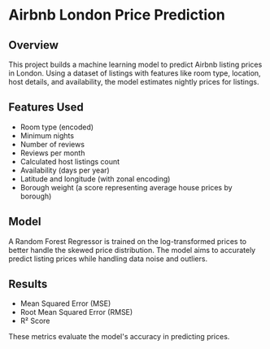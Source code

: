 # Airbnb London Price Prediction

## Overview

This project builds a machine learning model to predict Airbnb listing prices in London. Using a dataset of listings with features like room type, location, host details, and availability, the model estimates nightly prices for listings.

## Features Used

- Room type (encoded)
- Minimum nights
- Number of reviews
- Reviews per month
- Calculated host listings count
- Availability (days per year)
- Latitude and longitude (with zonal encoding)
- Borough weight (a score representing average house prices by borough)

## Model

A Random Forest Regressor is trained on the log-transformed prices to better handle the skewed price distribution. The model aims to accurately predict listing prices while handling data noise and outliers.

## Results

- Mean Squared Error (MSE)
- Root Mean Squared Error (RMSE)
- R² Score

These metrics evaluate the model's accuracy in predicting prices.
